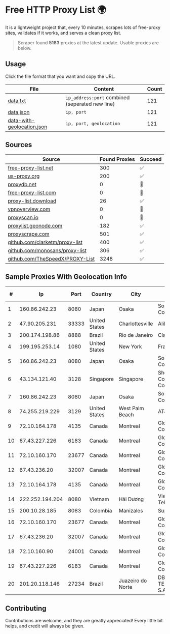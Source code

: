 
# Free HTTP Proxy List 🌍

It is a lightweight project that, every 10 minutes, scrapes lots of free-proxy sites, validates if it works, and serves a clean proxy list.


> Scraper found **5163** proxies at the latest update. Usable proxies are below.

## Usage

Click the file format that you want and copy the URL.


|File|Content|Count|
|----|-------|-----|
|[data.txt](https://raw.githubusercontent.com/themiralay/Proxy-List-World/master/data.txt)|`ip_address:port` combined (seperated new line)|121|
|[data.json](https://raw.githubusercontent.com/themiralay/Proxy-List-World/master/data.json)|`ip, port`|121|
|[data-with-geolocation.json](https://raw.githubusercontent.com/themiralay/Proxy-List-World/master/data-with-geolocation.json)|`ip, port, geolocation`|121|

## Sources

|Source|Found Proxies|Succeed|
|------|-------------|-------|
|[free-proxy-list.net](https://free-proxy-list.net)|300|✅|
|[us-proxy.org](https://www.us-proxy.org)|200|✅|
|[proxydb.net](http://proxydb.net)|0|🚫|
|[free-proxy-list.com](https://free-proxy-list.com/?page=&port=&type%5B%5D=http&type%5B%5D=https&up_time=0&search=Search)|0|🚫|
|[proxy-list.download](https://www.proxy-list.download/HTTP)|26|✅|
|[vpnoverview.com](https://vpnoverview.com/privacy/anonymous-browsing/free-proxy-servers)|0|🚫|
|[proxyscan.io](https://www.proxyscan.io)|0|🚫|
|[proxylist.geonode.com](https://proxylist.geonode.com/api/proxy-list?limit=300&page=1&sort_by=lastChecked&sort_type=desc&protocols=http,https)|182|✅|
|[proxyscrape.com](https://api.proxyscrape.com/v2/?request=displayproxies&protocol=http&timeout=10000&country=all&ssl=all&anonymity=all)|501|✅|
|[github.com/clarketm/proxy-list](https://raw.githubusercontent.com/clarketm/proxy-list/master/proxy-list-raw.txt)|400|✅|
|[github.com/monosans/proxy-list](https://raw.githubusercontent.com/monosans/proxy-list/main/proxies/http.txt)|306|✅|
|[github.com/TheSpeedX/PROXY-List](https://raw.githubusercontent.com/TheSpeedX/PROXY-List/master/http.txt)|3248|✅|


## Sample Proxies With Geolocation Info

|#|Ip|Port|Country|City|Internet Service Provider|
|-|--|----|-------|----|-------------------------|
|1|160.86.242.23|8080|Japan|Osaka|Sony Network Communications Inc|
|2|47.90.205.231|33333|United States|Charlottesville|Alibaba.com LLC|
|3|200.174.198.86|8888|Brazil|Rio de Janeiro|Claro S.A|
|4|199.195.253.14|1080|United States|New York|FranTech Solutions|
|5|160.86.242.23|8080|Japan|Osaka|Sony Network Communications Inc|
|6|43.134.121.40|3128|Singapore|Singapore|Shenzhen Tencent Computer Systems Company Limited|
|7|160.86.242.23|8080|Japan|Osaka|Sony Network Communications Inc|
|8|74.255.219.229|3129|United States|West Palm Beach|AT&T Corp.|
|9|72.10.164.178|4135|Canada|Montreal|GloboTech Communications|
|10|67.43.227.226|6183|Canada|Montreal|GloboTech Communications|
|11|72.10.160.170|23677|Canada|Montreal|GloboTech Communications|
|12|67.43.236.20|32007|Canada|Montreal|GloboTech Communications|
|13|72.10.164.178|4135|Canada|Montreal|GloboTech Communications|
|14|222.252.194.204|8080|Vietnam|Hải Dương|VietNam Post and Telecom Corporation|
|15|200.10.28.185|8083|Colombia|Manizales|Super Redes S.A.S|
|16|72.10.160.170|23677|Canada|Montreal|GloboTech Communications|
|17|67.43.236.20|32007|Canada|Montreal|GloboTech Communications|
|18|72.10.160.90|24001|Canada|Montreal|GloboTech Communications|
|19|67.43.227.226|6183|Canada|Montreal|GloboTech Communications|
|20|201.20.118.146|27234|Brazil|Juazeiro do Norte|DB3 SERVICOS DE TELECOMUNICACOES S.A|



## Contributing

Contributions are welcome, and they are greatly appreciated! Every
little bit helps, and credit will always be given.

